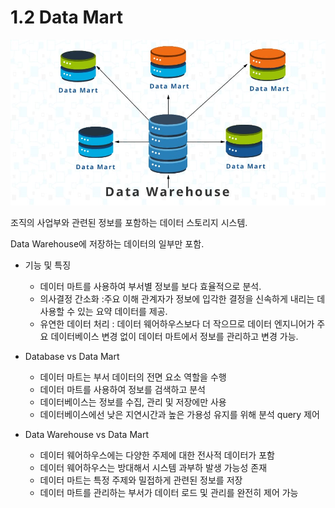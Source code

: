 # 1.2 Data Mart

![Untitled](./images/1.2_data_mart.png)
    
조직의 사업부와 관련된 정보를 포함하는 데이터 스토리지 시스템. 

Data Warehouse에 저장하는 데이터의 일부만 포함.

- 기능 및 특징
    - 데이터 마트를 사용하여 부서별 정보를 보다 효율적으로 분석.
    - 의사결정 간소화 :주요 이해 관계자가 정보에 입각한 결정을 신속하게 내리는 데 사용할 수 있는 요약 데이터를 제공.
    - 유연한 데이터 처리 : 데이터 웨어하우스보다 더 작으므로 데이터 엔지니어가 주요 데이터베이스 변경 없이 데이터 마트에서 정보를 관리하고 변경 가능.
    
- Database vs Data Mart
    - 데이터 마트는 부서 데이터의 전면 요소 역할을 수행
    - 데이터 마트를 사용하여 정보를 검색하고 분석
    - 데이터베이스는 정보를 수집, 관리 및 저장에만 사용
    - 데이터베이스에선 낮은 지연시간과 높은 가용성 유지를 위해 분석 query 제어
    
- Data Warehouse vs Data Mart
    - 데이터 웨어하우스에는 다양한 주제에 대한 전사적 데이터가 포함
    - 데이터 웨어하우스는 방대해서 시스템 과부하 발생 가능성 존재
    - 데이터 마트는 특정 주제와 밀접하게 관련된 정보를 저장
    - 데이터 마트를 관리하는 부서가 데이터 로드 및 관리를 완전히 제어 가능
